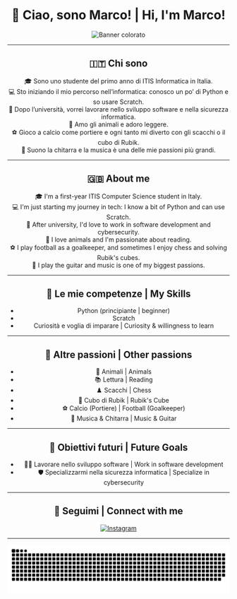 <!-- PROFILO README DI MARCOCABU -->

<div align="center">

# 👋 Ciao, sono Marco! | Hi, I'm Marco!

![Banner colorato](https://capsule-render.vercel.app/api?type=waving&color=gradient&height=180&section=header&text=MarcoCabu&fontSize=50&fontAlignY=35&desc=Welcome%20to%20my%20colorful%20profile!%20/%20Benvenuto%20nel%20mio%20profilo%20colorato!&descAlign=50&descSize=18)

---

## 🇮🇹 Chi sono

🎓 Sono uno studente del primo anno di ITIS Informatica in Italia.  
💻 Sto iniziando il mio percorso nell’informatica: conosco un po’ di Python e so usare Scratch.  
🚀 Dopo l’università, vorrei lavorare nello sviluppo software e nella sicurezza informatica.  
🐾 Amo gli animali e adoro leggere.  
⚽ Gioco a calcio come portiere e ogni tanto mi diverto con gli scacchi o il cubo di Rubik.  
🎸 Suono la chitarra e la musica è una delle mie passioni più grandi.

---

## 🇬🇧 About me

🎓 I'm a first-year ITIS Computer Science student in Italy.  
💻 I'm just starting my journey in tech: I know a bit of Python and can use Scratch.  
🚀 After university, I'd love to work in software development and cybersecurity.  
🐾 I love animals and I'm passionate about reading.  
⚽ I play football as a goalkeeper, and sometimes I enjoy chess and solving Rubik's cubes.  
🎸 I play the guitar and music is one of my biggest passions.

---

## 🚀 Le mie competenze | My Skills

- Python (principiante | beginner)
- Scratch
- Curiosità e voglia di imparare | Curiosity & willingness to learn

---

## 🌈 Altre passioni | Other passions

- 🦴 Animali | Animals
- 📚 Lettura | Reading
- ♟️ Scacchi | Chess
- 🧩 Cubo di Rubik | Rubik's Cube
- ⚽ Calcio (Portiere) | Football (Goalkeeper)
- 🎵 Musica & Chitarra | Music & Guitar

---

## 🎯 Obiettivi futuri | Future Goals

- 👨‍💻 Lavorare nello sviluppo software | Work in software development  
- 🛡️ Specializzarmi nella sicurezza informatica | Specialize in cybersecurity

---

## 📲 Seguimi | Connect with me

[![Instagram](https://img.shields.io/badge/Instagram-marco.cabutto-%23E1306C?style=for-the-badge&logo=instagram&logoColor=white)](https://instagram.com/marco.cabutto)

---

![Snake animation](https://github.com/Platane/snk/raw/output/github-contribution-grid-snake.svg)

</div>

